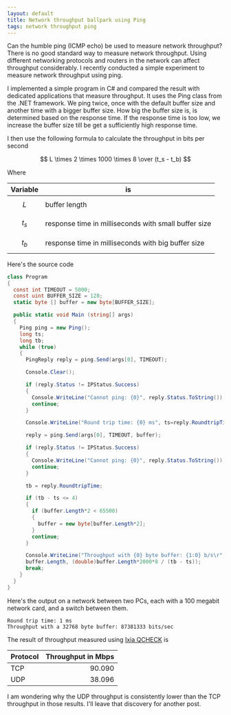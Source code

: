 ```yaml
---
layout: default
title: Network throughput ballpark using Ping
tags: network throughput ping
---
```


Can the humble ping (ICMP echo) be used to measure network throughput? There is  no good standard way to measure network throughput. Using different networking protocols and routers in the network can affect throughput considerably. I recently conducted a simple experiment to measure network throughput using ping.

I implemented a simple program in C# and compared the result with dedicated applications that measure throughput. It uses the Ping class from the .NET framework. We ping twice, once with the default buffer size and another time with a bigger buffer size. How big the buffer size is, is determined based on the response time. If the response time is too low, we increase the buffer size till be get a sufficiently high response time.

I then use the following formula to calculate the throughput in bits per second

$$
L \times 2 \times 1000 \times 8 \over (t_s - t_b)
$$

Where

| Variable |                          is                          |
| -------- | ---------------------------------------------------- |
| $$L$$    | buffer length                                        |
| $$t_s$$  | response time in milliseconds with small buffer size |
| $$t_b$$  | response time in milliseconds with big buffer size   |

Here's the source code

```c#
class Program
{
  const int TIMEOUT = 5000;
  const uint BUFFER_SIZE = 128;
  static byte [] buffer = new byte[BUFFER_SIZE];

  public static void Main (string[] args)
  {
    Ping ping = new Ping();
    long ts;
    long tb;
    while (true)
    {
      PingReply reply = ping.Send(args[0], TIMEOUT);

      Console.Clear();

      if (reply.Status != IPStatus.Success)
      {
        Console.WriteLine("Cannot ping: {0}", reply.Status.ToString());
        continue;
      }

      Console.WriteLine("Round trip time: {0} ms", ts=reply.RoundtripTime);

      reply = ping.Send(args[0], TIMEOUT, buffer);

      if (reply.Status != IPStatus.Success)
      {
        Console.WriteLine("Cannot ping: {0}", reply.Status.ToString());
        continue;
      }

      tb = reply.RoundtripTime;

      if (tb - ts <= 4)
      {
        if (buffer.Length*2 < 65500)
        {
          buffer = new byte[buffer.Length*2];
        }
        continue;
      }

      Console.WriteLine("Throughput with {0} byte buffer: {1:0} b/s\r",
      buffer.Length, (double)buffer.Length*2000*8 / (tb - ts));
      break;
    }
  }
}
```

Here's the output on a network between two PCs, each with a 100 megabit network card, and a switch between them.

```text
Round trip time: 1 ms
Throughput with a 32768 byte buffer: 87381333 bits/sec
```

The result of throughput measured using [Ixia QCHECK](http://www.tomsguide.com/us/qcheck,review-124.html) is

| Protocol | Throughput in Mbps |
| -------- | -----------------: |
| TCP      |             90.090 |
| UDP      |             38.096 |

I am wondering why the UDP throughput is consistently lower than the TCP throughput in those results. I'll leave that discovery for another post.
